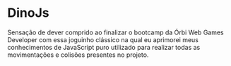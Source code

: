 # DinoJs
Sensação de dever comprido ao finalizar o bootcamp da Órbi Web Games Developer com essa joguinho clássico na qual eu aprimorei meus conhecimentos de JavaScript puro utilizado para realizar todas as movimentações e colisões presentes no projeto.
